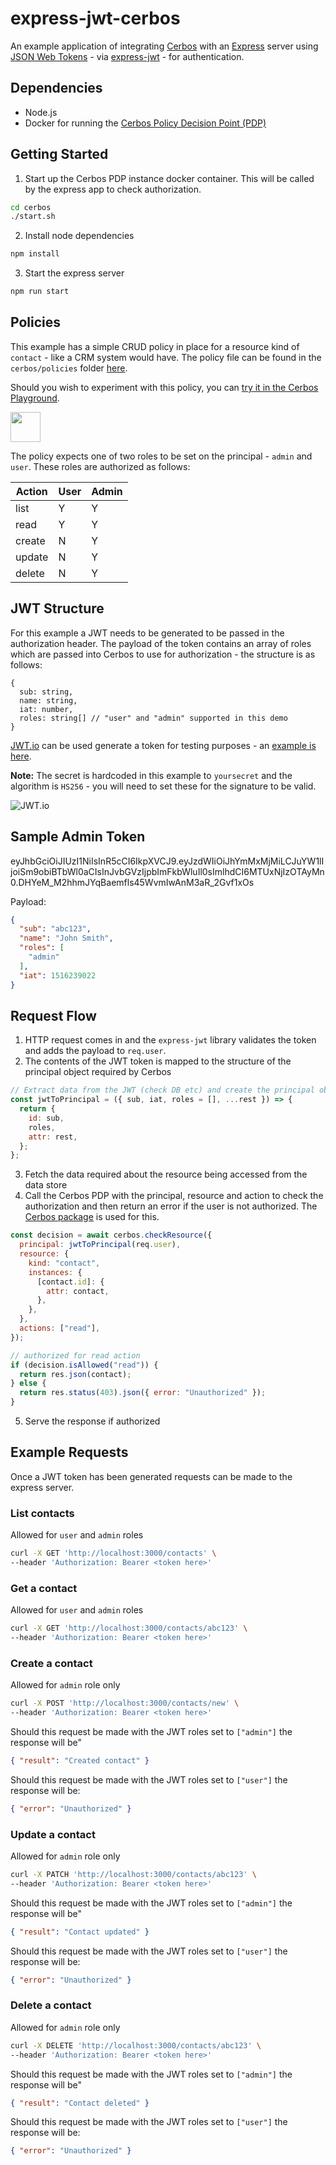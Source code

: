# express-jwt-cerbos

An example application of integrating [Cerbos](https://cerbos.dev) with an [Express](https://expressjs.com/) server using [JSON Web Tokens](https://jwt.io/) - via [express-jwt](https://github.com/auth0/express-jwt) - for authentication.

## Dependencies

- Node.js
- Docker for running the [Cerbos Policy Decision Point (PDP)](https://docs.cerbos.dev/cerbos/0.6.0/installation/container.html)

## Getting Started

1. Start up the Cerbos PDP instance docker container. This will be called by the express app to check authorization.

```bash
cd cerbos
./start.sh
```

2. Install node dependencies

```bash
npm install
```

3. Start the express server

```bash
npm run start
```

## Policies

This example has a simple CRUD policy in place for a resource kind of `contact` - like a CRM system would have. The policy file can be found in the `cerbos/policies` folder [here](https://github.com/cerbos/express-jwt-cerbos/blob/main/cerbos/policies/contact.yaml).

Should you wish to experiment with this policy, you can <a href="https://play.cerbos.dev/p/sZC611cf06deexP0q8CTcVufTVau1SA3" target="_blank">try it in the Cerbos Playground</a>.

<a href="https://play.cerbos.dev/p/sZC611cf06deexP0q8CTcVufTVau1SA3" target="_blank"><img src="docs/launch.jpg" height="48" /></a>

The policy expects one of two roles to be set on the principal - `admin` and `user`. These roles are authorized as follows:

| Action | User | Admin |
| ------ | ---- | ----- |
| list   | Y    | Y     |
| read   | Y    | Y     |
| create | N    | Y     |
| update | N    | Y     |
| delete | N    | Y     |

## JWT Structure

For this example a JWT needs to be generated to be passed in the authorization header. The payload of the token contains an array of roles which are passed into Cerbos to use for authorization - the structure is as follows:

```
{
  sub: string,
  name: string,
  iat: number,
  roles: string[] // "user" and "admin" supported in this demo
}
```

[JWT.io](https://jwt.io) can be used generate a token for testing purposes - an [example is here](https://jwt.io/#debugger-io?token=eyJhbGciOiJIUzI1NiIsInR5cCI6IkpXVCJ9.eyJzdWIiOiIxMjM0NTY3ODkwIiwibmFtZSI6IkpvaG4gRG9lIiwicm9sZXMiOlsiYWRtaW4iXSwiaWF0IjoxNTE2MjM5MDIyfQ.CQEEaSdswE2tou7MUeSe4-6kfe1imJXnbqhiMFsF13A).

**Note:** The secret is hardcoded in this example to `yoursecret` and the algorithm is `HS256` - you will need to set these for the signature to be valid.

![JWT.io](/docs/jwt-token.png)
## Sample Admin Token
eyJhbGciOiJIUzI1NiIsInR5cCI6IkpXVCJ9.eyJzdWIiOiJhYmMxMjMiLCJuYW1lIjoiSm9obiBTbWl0aCIsInJvbGVzIjpbImFkbWluIl0sImlhdCI6MTUxNjIzOTAyMn0.DHYeM_M2hhmJYqBaemfls45WvmIwAnM3aR_2Gvf1xOs

Payload:
```json
{
  "sub": "abc123",
  "name": "John Smith",
  "roles": [
    "admin"
  ],
  "iat": 1516239022
}
```
## Request Flow

1. HTTP request comes in and the `express-jwt` library validates the token and adds the payload to `req.user`.
2. The contents of the JWT token is mapped to the structure of the principal object required by Cerbos

```js
// Extract data from the JWT (check DB etc) and create the principal object to be sent to Cerbos
const jwtToPrincipal = ({ sub, iat, roles = [], ...rest }) => {
  return {
    id: sub,
    roles,
    attr: rest,
  };
};
```

3. Fetch the data required about the resource being accessed from the data store
4. Call the Cerbos PDP with the principal, resource and action to check the authorization and then return an error if the user is not authorized. The [Cerbos package](https://www.npmjs.com/package/cerbos) is used for this.

```js
const decision = await cerbos.checkResource({
  principal: jwtToPrincipal(req.user),
  resource: {
    kind: "contact",
    instances: {
      [contact.id]: {
        attr: contact,
      },
    },
  },
  actions: ["read"],
});

// authorized for read action
if (decision.isAllowed("read")) {
  return res.json(contact);
} else {
  return res.status(403).json({ error: "Unauthorized" });
}

```

5. Serve the response if authorized

## Example Requests

Once a JWT token has been generated requests can be made to the express server.

### List contacts

Allowed for `user` and `admin` roles

```bash
curl -X GET 'http://localhost:3000/contacts' \
--header 'Authorization: Bearer <token here>'
```

### Get a contact

Allowed for `user` and `admin` roles

```bash
curl -X GET 'http://localhost:3000/contacts/abc123' \
--header 'Authorization: Bearer <token here>'
```

### Create a contact

Allowed for `admin` role only

```bash
curl -X POST 'http://localhost:3000/contacts/new' \
--header 'Authorization: Bearer <token here>'
```

Should this request be made with the JWT roles set to `["admin"]` the response will be"

```json
{ "result": "Created contact" }
```

Should this request be made with the JWT roles set to `["user"]` the response will be:

```json
{ "error": "Unauthorized" }
```

### Update a contact

Allowed for `admin` role only

```bash
curl -X PATCH 'http://localhost:3000/contacts/abc123' \
--header 'Authorization: Bearer <token here>'
```

Should this request be made with the JWT roles set to `["admin"]` the response will be"

```json
{ "result": "Contact updated" }
```

Should this request be made with the JWT roles set to `["user"]` the response will be:

```json
{ "error": "Unauthorized" }
```

### Delete a contact

Allowed for `admin` role only

```bash
curl -X DELETE 'http://localhost:3000/contacts/abc123' \
--header 'Authorization: Bearer <token here>'
```

Should this request be made with the JWT roles set to `["admin"]` the response will be"

```json
{ "result": "Contact deleted" }
```

Should this request be made with the JWT roles set to `["user"]` the response will be:

```json
{ "error": "Unauthorized" }
```
